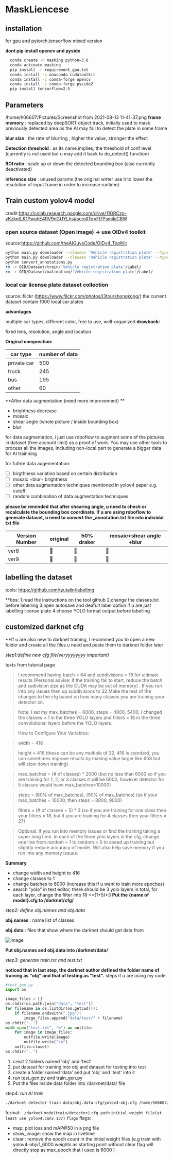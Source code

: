 # MaskLiencese

## installation
for gpu and pytorch,tensorflow mixed version 

**dont pip install opencv and pyside**
```bash
  conda create -n masking python=3.8
  conda activate masking
  pip install -r requirement_gpu.txt
  conda install -c anaconda cudatoolkit
  conda install -c conda-forge opencv
  conda install -c conda-forge pyside2
  pip install tensorflow=2.5
```

## Parameters
/home/h06607/Pictures/Screenshot from 2021-08-13 11-41-37.png
**frame memory** : replaced by deepSORT object track, initially used to mask previously detected area as the AI may fail to detect the plate in some frame

**blur size** : the rate of blurring , higher the value, stronger the effect

**Detection threshold** : as its name implies, the threshold of conf level (currently is not used but u may add it back to do_detect() function)

**ROI ratio** : scale up or down the detected bounding box (also currently deactivated)

**inference size** : unused params (the original wirter use it to lower the resolution of input frame in order to increase runtime)


## Train custom yolov4 model 
credit:https://colab.research.google.com/drive/11GRCzo-yKzkntLK1PwuhE4RV9nGUYLhs#scrollTo=Fl7PsmikjCBW

### open source dataset (Open Image) -> use OIDv4 toolkit
source:https://github.com/theAIGuysCode/OIDv4_ToolKit
```bash
python main.py downloader --classes 'Vehicle registration plate' --type_csv train --limit 4000
python main.py downloader --classes 'Vehicle registration plate' --type_csv validation --limit 500
python convert_annotations.py
rm -r OID/Dataset/train/'Vehicle registration plate'/Label/
rm -r OID/Dataset/validation/'Vehicle registration plate'/Label/
```

### local car license plate dataset collection

source: flickr (https://www.flickr.com/photos/j3tourshongkong/)
the current dataset contain 1000 local car plates

**advantages**

multiple car types, different color, free to use, well-organized
**drawback:**

fixed lens, resolution, angle and location

**Original composition:**

car type | number of data
---------|---------------
private car| 500
truck|245
bus|195
other|60

**After data augmentation:(need more improvement) **
* brightness decrease
* mosaic
* shear angle (whole picture / inside bounding box)
* blur

for data augmentation, i just use roboflow to augment some of the pictures in dataset (free account limit) as a proof of work. You may use other tools to process all the images, including non-local part to generate a bigger data for AI trainning

for futhre data augementation:

- [ ] birgthness variation based on certain distribution
- [ ] mosaic +blur+ brightness 
- [ ] other data augmentation techniques mentioned in yolov4 paper e.g. cutoff 
- [ ] random combination of data augmentation techniques

**please be reminded that after shearing angle, u need to check or recalculate the bounding box coordinate. If u are using roboflow to generate dataset, u need to convert the _annotation.txt file into individal txt file**

Version Number | original |  50% draker | mosaic+shear angle +blur
---------|----------|-------------|--------------------------
ver8|:large_blue_circle:|:large_blue_circle:|:red_circle:
ver9|:large_blue_circle:|:large_blue_circle:|:large_blue_circle:


## labelling the dataset 

tools: https://github.com/tzutalin/labelImg

**tips:
1.read the instructions on the tool github
2.change the classes.txt before labelling
3.open autosave and deafult label option if u are just labelling license plate
4.choose YOLO format output before labelling

## customized darknet cfg

**If u are also new to darknet training, I recommed you to open a new folder and create all the files u need and paste them to darknet folder later

*step1:define new cfg file(veryyyyyyyy important)*

texts from tutorial page


>I recommend having batch = 64 and subdivisions = 16 for ultimate results (Personal advise: if the training fail to start, reduce the batch and sudivision size as the CUDA may be out of memory) . If you run into any issues then up subdivisions to 32.Make the rest of the changes to the cfg based on how many classes you are training your detector on.

>Note: I set my max_batches = 6000, steps = 4800, 5400, I changed the classes = 1 in the three YOLO layers and filters = 18 in the three convolutional layers before the YOLO layers.

>How to Configure Your Variables:

>width = 416

>height = 416 (these can be any multiple of 32, 416 is standard, you can sometimes improve results by making value larger like 608 but will slow down training)

>max_batches = (# of classes) * 2000 (but no less than 6000 so if you are training for 1, 2, or 3 classes it will be 6000, however detector for 5 classes would have max_batches=10000)

>steps = (80% of max_batches), (90% of max_batches) (so if your max_batches = 10000, then steps = 8000, 9000)

>filters = (# of classes + 5) * 3 (so if you are training for one class then your filters = 18, but if you are training for 4 classes then your filters = 27)

>Optional: If you run into memory issues or find the training taking a super long time. In each of the three yolo layers in the cfg, change one line from random = 1 to random = 0 to speed up training but slightly reduce accuracy of model. Will also help save memory if you run into any memory issues.

**Summary**

* change width and height to 416
* change classes to 1
* change batches to 6000 (increase this if u want to train more epoches)
* search "yolo" in text editor, there should be 3 yolo layers in total, for each layer, change the filter into 18   <=(1+5)*3
**Put the {name of model}.cfg to /darknet/cfg/**

*step2: define obj.names and obj.data*

**obj.names** : name list of classes

**obj.data** : files that show where the darknet should get data from

![image](https://user-images.githubusercontent.com/55791584/129152853-f353a1a3-5bf5-4689-8edf-304441077640.png)

**Put obj.names and obj.data into /darknet/data/**

*step3: generate train.txt and test.txt*

**noticed that in last step, the darknet author defined the folder name of training as "obj" and that of testing as "test".**
steps if u are using my code
```python
#test_gen.py
import os

image_files = []
os.chdir(os.path.join("data", "test"))
for filename in os.listdir(os.getcwd()):
    if filename.endswith(".jpg"):
        image_files.append("data/test/" + filename)
os.chdir("..")
with open("test.txt", "w") as outfile:
    for image in image_files:
        outfile.write(image)
        outfile.write("\n")
    outfile.close()
os.chdir("..")
```
1. creat 2 folders named 'obj' and 'test'
2. put dataset for training into obj and dataset for testing into test
3. create a folder named 'data' and put 'obj' and 'test' into it
4. run test_gen.py and train_gen.py
5. Put the files inside data folder into /darknet/data/ file

*step4: run AI train*
```bash
./darknet detector train data/obj.data cfg/yolov4-obj.cfg /home/h06607/darknet/backup/yolov4-objv1_6000.weights -map -show_image -clear 
```
format:
`./darknet`  `mode(train/detector)` `cfg path`  `initial weight file(at least use yolov4.conv.137)`  `flags` 
flags:
* map: plot loss and mAP@50 in a png file
* show_image: show the map in livetime 
* clear : remove the epoch count in the initial weight files 
(e.g train with yolov4-objv1_6000.weights as starting point without clear flag will directly stop as max_epoch that i used is 6000 )

